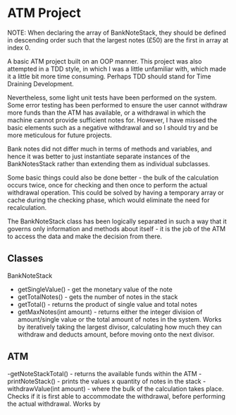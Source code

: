 # ATM Project

NOTE: When declaring the array of BankNoteStack, they should be defined in descending order such that the largest notes (£50) are the first in array at index 0.

A basic ATM project built on an OOP manner. This project was also attempted in a TDD style, in which I was a little unfamiliar with, which made it a little bit more time consuming.
Perhaps TDD should stand for Time Draining Development.

Nevertheless, some light unit tests have been performed on the 
system. Some error testing has been performed to ensure the user cannot withdraw more funds than the ATM has available,
or a withdrawal in which the machine cannot provide sufficient notes for. However, I have missed the basic elements such as a negative withdrawal and so I should try and be more meticulous for future projects.

Bank notes did not differ much in terms 
of methods and variables, and hence it was better to just instantiate separate instances of the BankNotesStack rather than extending them as individual subclasses.

Some basic things could also be done better - the bulk of the calculation occurs twice, once for checking and then once to perform the actual withdrawal operation. This could be solved by having
a temporary array or cache during the checking phase, which would eliminate the need for recalculation.

The BankNoteStack class has been logically separated in such a way that it governs only information and methods about itself - it is the job of the ATM to access the data and make the decision from there.

## Classes

BankNoteStack
- getSingleValue() - get the monetary value of the note
- getTotalNotes() - gets the number of notes in the stack
- getTotal() - returns the product of single value and total notes
- getMaxNotes(int amount) - returns either the integer division of amount/single value or the total amount of notes in the system.
Works by iteratively taking the largest divisor, calculating how much they can withdraw and deducts amount, before moving onto the next divisor.


## ATM
-getNoteStackTotal() - returns the available funds within the ATM
-printNoteStack() - prints the values x quantity of notes in the stack
-withdrawValue(int amount) - where the bulk of the calculation takes place. Checks if it is first able to 
accommodate the withdrawal, before performing the actual withdrawal. Works by 